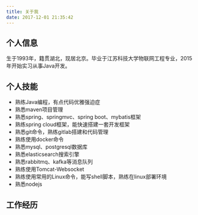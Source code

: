```yaml
---
title: 关于我
date: 2017-12-01 21:35:42
---
```

个人信息
-------
生于1993年，籍贯湖北，现居北京。毕业于江苏科技大学物联网工程专业，2015年开始实习从事Java开发。

个人技能
-------
- 熟练Java编程，有点代码优雅强迫症
- 熟悉maven项目管理
- 熟悉spring、springmvc、spring boot、mybatis框架
- 熟练spring cloud框架，能快速搭建一套开发框架
- 熟悉git命令，熟练gitlab搭建和代码管理
- 熟练使用docker命令
- 熟悉mysql、postgresql数据库
- 熟悉elasticsearch搜索引擎
- 熟悉rabbitmq、kafka等消息队列
- 熟练使用Tomcat-Websocket
- 熟练使用常用的Linux命令，能写shell脚本，熟练在linux部署环境
- 熟悉nodejs

工作经历
-------
